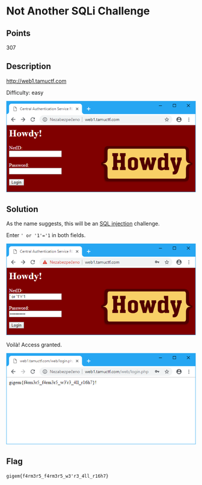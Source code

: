 # Not Another SQLi Challenge

## Points
307

## Description
http://web1.tamuctf.com

Difficulty: easy

![index](img/Central_Authentication_Service_RC1.2_1.png)

## Solution
As the name suggests, this will be an [SQL injection](https://en.wikipedia.org/wiki/SQL_injection) challenge.

Enter `' or '1'='1` in both fields.

![SQL injection](img/Central_Authentication_Service_RC1.2_2.png)

Voilà! Access granted.

![Access granted](img/web1.tamuctf.com_web_login.php.png)

## Flag
`gigem{f4rm3r5_f4rm3r5_w3'r3_4ll_r16h7}`